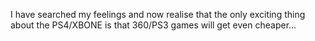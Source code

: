 I have searched my feelings and now realise that the only exciting thing about the PS4/XBONE is that 360/PS3 games will get even cheaper...